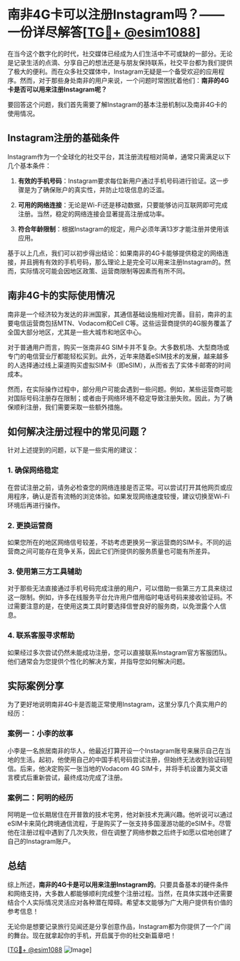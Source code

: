 # 南非4G卡可以注册Instagram吗？——一份详尽解答[[TG💪+ @esim1088](https://t.me/s/esim1088)]

在当今这个数字化的时代，社交媒体已经成为人们生活中不可或缺的一部分。无论是记录生活的点滴、分享自己的想法还是与朋友保持联系，社交平台都为我们提供了极大的便利。而在众多社交媒体中，Instagram无疑是一个备受欢迎的应用程序。然而，对于那些身处南非的用户来说，一个问题时常困扰着他们：**南非的4G卡是否可以用来注册Instagram呢？**

要回答这个问题，我们首先需要了解Instagram的基本注册机制以及南非4G卡的使用情况。

## Instagram注册的基础条件

Instagram作为一个全球化的社交平台，其注册流程相对简单，通常只需满足以下几个基本条件：

1. **有效的手机号码**：Instagram要求每位新用户通过手机号码进行验证。这一步骤是为了确保账户的真实性，并防止垃圾信息的泛滥。
   
2. **可用的网络连接**：无论是Wi-Fi还是移动数据，只要能够访问互联网即可完成注册。当然，稳定的网络连接会显著提高注册成功率。

3. **符合年龄限制**：根据Instagram的规定，用户必须年满13岁才能注册并使用该应用。

基于以上几点，我们可以初步得出结论：如果南非的4G卡能够提供稳定的网络连接，并且拥有有效的手机号码，那么理论上是完全可以用来注册Instagram的。然而，实际情况可能会因地区政策、运营商限制等因素而有所不同。

## 南非4G卡的实际使用情况

南非是一个经济较为发达的非洲国家，其通信基础设施相对完善。目前，南非的主要电信运营商包括MTN、Vodacom和Cell C等。这些运营商提供的4G服务覆盖了全国大部分地区，尤其是一些大城市和地区中心。

对于普通用户而言，购买一张南非4G SIM卡并不复杂。大多数机场、大型商场或专门的电信营业厅都能轻松买到。此外，近年来随着eSIM技术的发展，越来越多的人选择通过线上渠道购买虚拟SIM卡（即eSIM），从而省去了实体卡邮寄的时间成本。

然而，在实际操作过程中，部分用户可能会遇到一些问题。例如，某些运营商可能对国际号码注册存在限制；或者由于网络环境不稳定导致注册失败。因此，为了确保顺利注册，我们需要采取一些额外措施。

## 如何解决注册过程中的常见问题？

针对上述提到的问题，以下是一些实用的建议：

### 1. 确保网络稳定
在尝试注册之前，请务必检查您的网络连接是否正常。可以尝试打开其他网页或应用程序，确认是否有流畅的浏览体验。如果发现网络速度较慢，建议切换至Wi-Fi环境后再进行操作。

### 2. 更换运营商
如果您所在的地区网络信号较差，不妨考虑更换另一家运营商的SIM卡。不同的运营商之间可能存在竞争关系，因此它们所提供的服务质量也可能有所差异。

### 3. 使用第三方工具辅助
对于那些无法直接通过手机号码完成注册的用户，可以借助一些第三方工具来绕过这一限制。例如，许多在线服务平台允许用户借用临时电话号码来接收验证码。不过需要注意的是，在使用这类工具时要选择信誉良好的服务商，以免泄露个人信息。

### 4. 联系客服寻求帮助
如果经过多次尝试仍然未能成功注册，您可以直接联系Instagram官方客服团队。他们通常会为您提供个性化的解决方案，并指导您如何解决问题。

## 实际案例分享

为了更好地说明南非4G卡是否能正常使用Instagram，这里分享几个真实用户的经历：

### 案例一：小李的故事
小李是一名旅居南非的华人，他最近打算开设一个Instagram账号来展示自己在当地的生活。起初，他使用自己的中国手机号码尝试注册，但始终无法收到验证码短信。后来，他决定购买一张当地的Vodacom 4G SIM卡，并将手机设置为英文语言模式后重新尝试，最终成功完成了注册。

### 案例二：阿明的经历
阿明是一位长期居住在开普敦的技术宅男，他对新技术充满兴趣。他听说可以通过eSIM卡来简化跨境通信流程，于是购买了一张支持多国漫游功能的eSIM卡。尽管他在注册过程中遇到了几次失败，但在调整了网络参数之后终于如愿以偿地创建了自己的Instagram账户。

## 总结

综上所述，**南非的4G卡是可以用来注册Instagram的**。只要具备基本的硬件条件和网络支持，大多数人都能够顺利完成整个注册过程。当然，在具体实践中还需要结合个人实际情况灵活应对各种潜在障碍。希望本文能够为广大用户提供有价值的参考信息！

无论你是想要记录旅行见闻还是分享创意作品，Instagram都为你提供了一个广阔的舞台。现在就拿起你的手机，开启属于你的社交新篇章吧！

[[TG💪+ @esim1088](https://t.me/s/esim1088) ![Image](https://i.postimg.cc/4NQfJmqS/Snipaste-2025-05-13-00-14-12.png)]